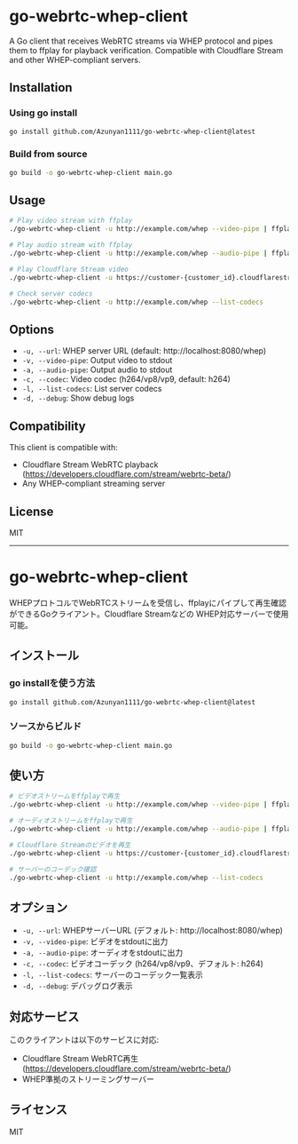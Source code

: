 # go-webrtc-whep-client

A Go client that receives WebRTC streams via WHEP protocol and pipes them to ffplay for playback verification. Compatible with Cloudflare Stream and other WHEP-compliant servers.

## Installation

### Using go install
```bash
go install github.com/Azunyan1111/go-webrtc-whep-client@latest
```

### Build from source
```bash
go build -o go-webrtc-whep-client main.go
```

## Usage

```bash
# Play video stream with ffplay
./go-webrtc-whep-client -u http://example.com/whep --video-pipe | ffplay -i -

# Play audio stream with ffplay
./go-webrtc-whep-client -u http://example.com/whep --audio-pipe | ffplay -i -

# Play Cloudflare Stream video
./go-webrtc-whep-client -u https://customer-{customer_id}.cloudflarestream.com/{video_id}/webRTC/play --video-pipe | ffplay -i -

# Check server codecs
./go-webrtc-whep-client -u http://example.com/whep --list-codecs
```

## Options

- `-u, --url`: WHEP server URL (default: http://localhost:8080/whep)
- `-v, --video-pipe`: Output video to stdout
- `-a, --audio-pipe`: Output audio to stdout
- `-c, --codec`: Video codec (h264/vp8/vp9, default: h264)
- `-l, --list-codecs`: List server codecs
- `-d, --debug`: Show debug logs

## Compatibility

This client is compatible with:
- Cloudflare Stream WebRTC playback (https://developers.cloudflare.com/stream/webrtc-beta/)
- Any WHEP-compliant streaming server

## License

MIT

---

# go-webrtc-whep-client

WHEPプロトコルでWebRTCストリームを受信し、ffplayにパイプして再生確認ができるGoクライアント。Cloudflare Streamなどの WHEP対応サーバーで使用可能。

## インストール

### go installを使う方法
```bash
go install github.com/Azunyan1111/go-webrtc-whep-client@latest
```

### ソースからビルド
```bash
go build -o go-webrtc-whep-client main.go
```

## 使い方

```bash
# ビデオストリームをffplayで再生
./go-webrtc-whep-client -u http://example.com/whep --video-pipe | ffplay -i -

# オーディオストリームをffplayで再生
./go-webrtc-whep-client -u http://example.com/whep --audio-pipe | ffplay -i -

# Cloudflare Streamのビデオを再生
./go-webrtc-whep-client -u https://customer-{customer_id}.cloudflarestream.com/{video_id}/webRTC/play --video-pipe | ffplay -i -

# サーバーのコーデック確認
./go-webrtc-whep-client -u http://example.com/whep --list-codecs
```

## オプション

- `-u, --url`: WHEPサーバーURL (デフォルト: http://localhost:8080/whep)
- `-v, --video-pipe`: ビデオをstdoutに出力
- `-a, --audio-pipe`: オーディオをstdoutに出力
- `-c, --codec`: ビデオコーデック (h264/vp8/vp9、デフォルト: h264)
- `-l, --list-codecs`: サーバーのコーデック一覧表示
- `-d, --debug`: デバッグログ表示

## 対応サービス

このクライアントは以下のサービスに対応:
- Cloudflare Stream WebRTC再生 (https://developers.cloudflare.com/stream/webrtc-beta/)
- WHEP準拠のストリーミングサーバー

## ライセンス

MIT